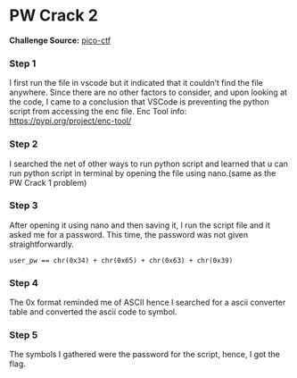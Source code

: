 # PW Crack 2
**Challenge Source:** [pico-ctf](https://play.picoctf.org/practice/challenge/246?page=1&tag=6)
### Step 1
I first run the file in vscode but it indicated that it couldn’t find the file anywhere. Since there are no other factors to consider, and upon looking at the code, I came to a conclusion that VSCode is preventing the python script from accessing the enc file.
Enc Tool info: https://pypi.org/project/enc-tool/ 
### Step 2
I searched the net of other ways to run python script and learned that u can run python script in terminal by opening the file using nano.(same as the PW Crack 1 problem)
### Step 3
After opening it using nano and then saving it, I run the script file and it asked me for a password. This time, the password was not given straightforwardly. 
```
user_pw == chr(0x34) + chr(0x65) + chr(0x63) + chr(0x39)
```
### Step 4
The 0x format reminded me of ASCII hence I searched for a ascii converter table and converted the ascii code to symbol.
### Step 5
The symbols I gathered were the password for the script, hence, I got the flag.
